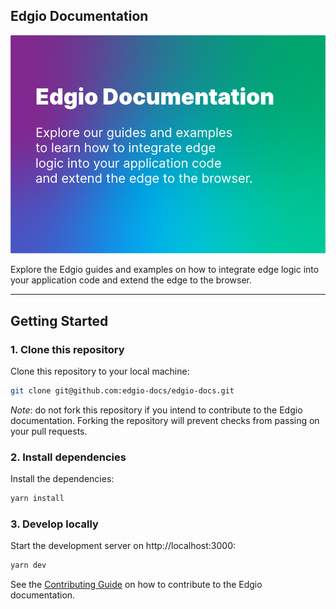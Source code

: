 ## Edgio Documentation

<div align="center">
  <img src=".github/docs.ogimage.png" alt="Edgio Documentation" />
</div>

Explore the Edgio guides and examples on how to integrate edge
logic into your application code and extend the edge to the browser.

---

## Getting Started

### 1. Clone this repository

Clone this repository to your local machine:

```bash
git clone git@github.com:edgio-docs/edgio-docs.git
```

_Note_: do not fork this repository if you intend to contribute to the Edgio documentation. Forking the repository will prevent checks from passing on your pull requests.

### 2. Install dependencies

Install the dependencies:

```bash
yarn install
```

### 3. Develop locally

Start the development server on http://localhost:3000:

```bash
yarn dev
```

See the [Contributing Guide](https://docs.edg.io/applications/contributing#how-to-contribute) on how to contribute to the Edgio documentation.
